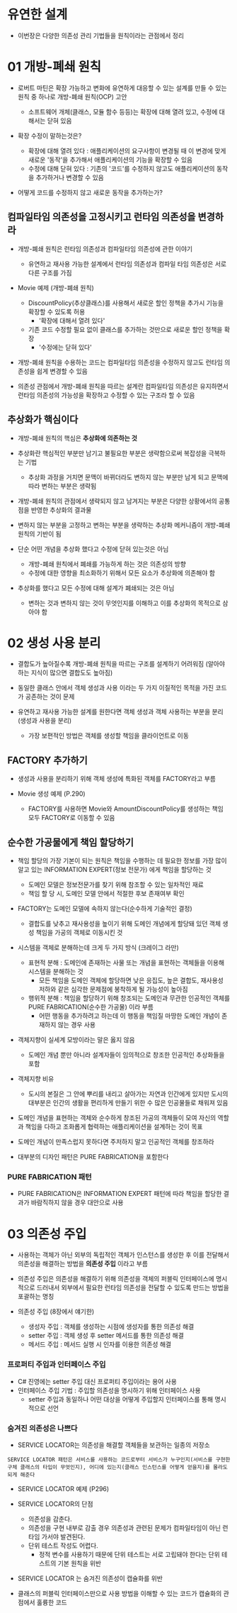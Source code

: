 # 유연한 설계
- 이번장은 다양한 의존성 관리 기법들을 원칙이라는 관점에서 정리

# 01 개방-폐쇄 원칙
- 로버트 마틴은 확장 가능하고 변화에 유연하게 대응할 수 있는 설계를 만들 수 있는 원칙 중 하나로 개방-폐쇄 원칙(OCP) 고안
  - 소프트웨어 개체(클래스, 모듈 함수 등등)는 확장에 대해 열려 있고, 수정에 대해서는 닫혀 있음

- 확장 수정이 말하는것은?
  - 확장에 대해 열려 있다 : 애플리케이션의 요구사항이 변경될 때 이 변경에 맞게 새로운 '동작'을 추가해서 애플리케이션의 기능을 확장할 수 있음
  - 수정에 대해 닫혀 있다 : 기존의 '코드'를 수정하지 않고도 애플리케이션의 동작을 추가하거나 변경할 수 있음

- 어떻게 코드를 수정하지 않고 새로운 동작을 추가하는가?

## 컴파일타임 의존성을 고정시키고 런타임 의존성을 변경하라
- 개방-폐쇄 원칙은 런타임 의존성과 컴파일타임 의존성에 관한 이야기
  - 유연하고 재사용 가능한 설계에서 런타임 의존성과 컴파일 타임 의존성은 서로 다른 구조를 가짐

- Movie 예제 (개방-폐쇄 원칙)
  - DiscountPolicy(추상클래스)를 사용해서 새로운 할인 정책을 추가시 기능을 확장할 수 있도록 허용
    - '확장에 대해서 열려 있다' 
  - 기존 코드 수정할 필요 없이 클래스를 추가하는 것만으로 새로운 할인 정책을 확장
    - '수정에는 닫혀 있다'

- 개방-폐쇄 원칙을 수용하는 코드는 컴파일타임 의존성을 수정하지 않고도 런타임 의존성을 쉽게 변경할 수 있음

- 의존성 관점에서 개방-폐쇄 원칙을 따르는 설계란 컴파일타임 의존성은 유지하면서 런타임 의존성의 가능성을 확장하고 수정할 수 있는 구조라 할 수 있음

## 추상화가 핵심이다
- 개방-폐쇄 원칙의 핵심은 **추상화에 의존하는 것**
- 추상화란 핵심적인 부분만 남기고 불필요한 부분은 생략함으로써 복잡성을 극복하는 기법
  - 추상화 과정을 거치면 문맥이 바뀌더라도 변하지 않는 부분만 남게 되고 문맥에 따라 변하는 부분은 생략됨 

- 개방-폐쇄 원칙의 관점에서 생략되지 않고 남겨지는 부분은 다양한 상황에서의 공통점을 반영한 추상화의 결과물

- 변하지 않는 부분을 고정하고 변하는 부분을 생략하는 추상화 메커니즘이 개방-폐쇄 원칙의 기반이 됨

- 단순 어떤 개념을 추상화 했다고 수정에 닫혀 있는것은 아님
  - 개방-폐쇄 원칙에서 폐쇄를 가능하게 하는 것은 의존성의 방향
  - 수정에 대한 영향을 최소화하기 위해서 모든 요소가 추상화에 의존해야 함

- 추상화를 했다고 모든 수정에 대해 설계가 폐쇄되는 것은 아님
  - 변하는 것과 변하지 않는 것이 무엇인지를 이해하고 이를 추상화의 목적으로 삼아야 함


# 02 생성 사용 분리
- 결합도가 높아질수록 개방-폐쇄 원칙을 따르는 구조를 설계하기 어려워짐 (알아야 하는 지식이 많으면 결합도도 높아짐)

- 동일한 클래스 안에서 객체 생성과 사용 이라는 두 가지 이질적인 목적을 가진 코드가 공존하는 것이 문제

- 유연하고 재사용 가능한 설계를 원한다면 객체 생성과 객체 사용하는 부분을 분리 (생성과 사용을 분리)
  - 가장 보편적인 방법은 객체를 생성할 책임을 클라이언트로 이동

## FACTORY 추가하기
- 생성과 사용을 분리하기 위해 객체 생성에 특화된 객체를 FACTORY라고 부름

- Movie 생성 예제 (P.290)
  - FACTORY를 사용하면 Movie와 AmountDiscountPolicy를 생성하는 책임 모두 FACTORY로 이동할 수 있음
  
## 순수한 가공물에게 책임 할당하기
- 책임 할당의 가장 기본이 되는 원칙은 책임을 수행하는 데 필요한 정보를 가장 많이 알고 있는 INFORMATION EXPERT(정보 전문가) 에게 책임을 할당하는 것
  - 도메인 모델은 정보전문가를 찾기 위해 참조할 수 있는 일차적인 재료
  - 책임 할 당 시, 도메인 모델 안에서 적절한 후보 존재여부 확인

- FACTORY는 도메인 모델에 속하지 않는다(순수하게 기술적인 결정)
  - 결합도를 낮추고 재사용성을 높이기 위해 도메인 개념에게 할당돼 있던 객체 생성 책임을 가공의 객체로 이동시킨 것

- 시스템을 객체로 분해하는데 크게 두 가지 방식 (크레이그 라만)
  - 표현적 분해 : 도메인에 존재하는 사물 또는 개념을 표현하는 객체들을 이용해 시스템을 분해하는 것
    - 모든 책임을 도메인 객체에 할당하면 낮은 응집도, 높은 결합도, 재사용성 저하와 같은 심각한 문제점에 봉착하게 될 가능성이 높아짐
  - 행위적 분해 : 책임을 할당하기 위해 창조되는 도메인과 무관한 인공적인 객체를 PURE FABRICATION(순수한 가공물) 이라 부름
    - 어떤 행동을 추가하려고 하는데 이 행동을 책임질 마땅한 도메인 개념이 존재하지 않는 경우 사용

- 객체지향이 실세계 모방이라는 말은 옳지 않음
  - 도메인 개념 뿐만 아니라 설계자들이 임의적으로 창조한 인공적인 추상화들을 포함

- 객체지향 비유
  - 도시의 본질은 그 안에 뿌리를 내리고 살아가는 자연과 인간에게 있지만 도시의 대부분은 인간의 생활을 편리하게 만들기 위한 수 많은 인공물들로 채워져 있음

- 도메인 개념을 표현하는 객체와 순수하게 창조된 가공의 객체들이 모여 자신의 역할과 책임을 다하고 조화롭게 협력하는 애플리케이션을 설계하는 것이 목표

- 도메인 개념이 만족스럽지 못하다면 주저하지 말고 인공적인 객체를 창조하라

- 대부분의 디자인 패턴은 PURE FABRICATION을 포함한다

### PURE FABRICATION 패턴
- PURE FABRICATION은 INFORMATION EXPERT 패턴에 따라 책임을 할당한 결과가 바람직하지 않을 경우 대안으로 사용

# 03 의존성 주입
- 사용하는 객체가 아닌 외부의 독립적인 객체가 인스턴스를 생성한 후 이를 전달해서 의존성을 해결하는 방법을 **의존성 주입** 이라고 부름

- 의존성 주입은 의존성을 해결하기 위해 의존성을 객체의 퍼블릭 인터페이스에 명시적으로 드러내서 외부에서 필요한 런타임 의존성을 전달할 수 있도록 만드는 방법을 포괄하는 명칭

- 의존성 주입 (8장에서 얘기한)
  - 생성자 주입 : 객체를 생성하는 시점에 생성자를 통한 의존성 해결
  - setter 주입 : 객체 생성 후 setter 메서드를 통한 의존성 해결
  - 메서드 주입 : 메서드 실행 시 인자를 이용한 의존성 해결

### 프로퍼티 주입과 인터페이스 주입
- C# 진영에는 setter 주입 대신 프로퍼티 주입이라는 용어 사용
- 인터페이스 주입 기법 : 주입할 의존성을 명시하기 위해 인터페이스 사용
  - setter 주입과 동일하나 어떤 대상을 어떻게 주입할지 인터페이스를 통해 명시적으로 선언

### 숨겨진 의존성은 나쁘다
- SERVICE LOCATOR는 의존성을 해결할 객체들을 보관하는 일종의 저장소

```
SERVICE LOCATOR 패턴은 서비스를 사용하는 코드로부터 서비스가 누구인지(서비스를 구현한 구체 클래스의 타입이 무엇인지), 어디에 있는지(클래스 인스턴스를 어떻게 얻을지)를 몰라도 되게 해준다
```

- SERVICE LOCATOR 예제 (P296)

- SERVICE LOCATOR의 단점
  - 의존성을 감춘다.
  - 의존성을 구현 내부로 감출 경우 의존성과 관련된 문제가 컴파일타임이 아닌 런타임 가서야 발견된다.
  - 단위 테스트 작성도 어렵다.
    - 정적 변수를 사용하기 때문에 단위 테스트는 서로 고립돼야 한다는 단위 테스트의 기본 원칙을 위반
  

- SERVICE LOCATOR 는 숨겨진 의존성이 캡슐화를 위반
- 클래스의 퍼블릭 인터페이스만으로 사용 방법을 이해할 수 있는 코드가 캡슐화의 관점에서 훌륭한 코드











